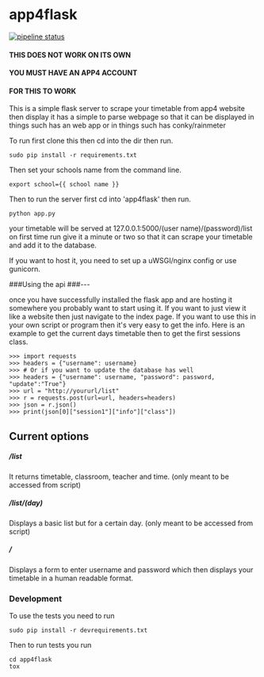 # app4flask
[![pipeline status](https://gitlab.com/ire4ever1190/app4flask/badges/master/pipeline.svg)](https://gitlab.com/ire4ever1190/app4flask/commits/master)
#### THIS DOES NOT WORK ON ITS OWN
#### YOU MUST HAVE AN APP4 ACCOUNT
#### FOR THIS TO WORK
This is a simple flask server to scrape your timetable from app4 website then display it has a simple to parse webpage so that it can be 
displayed in things such has an web app or in things such has conky/rainmeter

To run first clone this then cd into the dir then run.
```
sudo pip install -r requirements.txt
```
Then set your schools name from the command line.
```
export school={{ school name }}
```

Then to run the server first cd into 'app4flask' then run.
```
python app.py
```
your timetable will be served at 127.0.0.1:5000/(user name)/(password)/list
on first time run give it a minute or two so that it can scrape your timetable and add it to the database.

If you want to host it, you need to set up a uWSGI/nginx config or use gunicorn.

###Using the api
###---

once you have successfully installed the flask app and are hosting it somewhere
you probably want to start using it. If you want to just view it like a website
then just navigate to the index page. If you want to use this in your own 
script or program then it's very easy to get the info. Here is an example
to get the current days timetable then to get the first sessions class.
```
>>> import requests
>>> headers = {"username": username}
>>> # Or if you want to update the database has well
>>> headers = {"username": username, "password": password, "update":"True"}
>>> url = "http://yoururl/list"
>>> r = requests.post(url=url, headers=headers)
>>> json = r.json()
>>> print(json[0]["session1"]["info"]["class"])

```

Current options
---

##### /list 
It returns timetable, 
classroom, teacher and time.
(only meant to be accessed from script)

##### /list/(day)
Displays a basic list but for a certain day.
(only meant to be accessed from script)

##### /
Displays a form to enter username and password which then displays
your timetable in a human readable format.

### Development

To use the tests you need to run 
```
sudo pip install -r devrequirements.txt
```
Then to run tests you run
```
cd app4flask
tox
```
